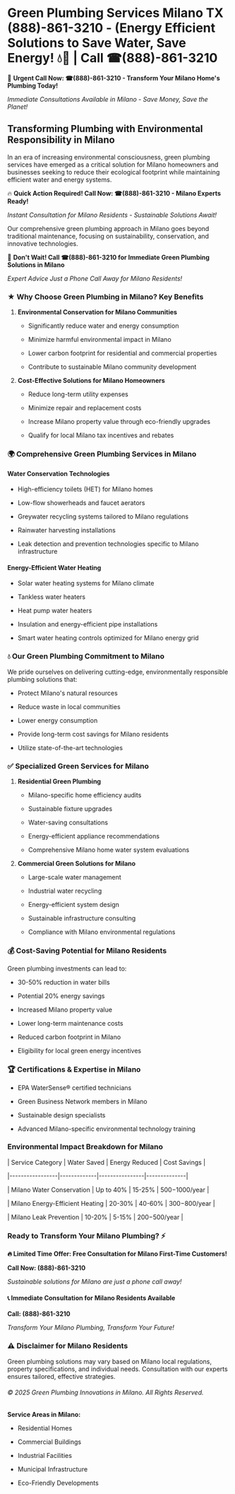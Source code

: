 # Green Plumbing Services Milano TX (888)-861-3210 - (Energy Efficient Solutions to Save Water, Save Energy! 💧🌿 | Call ☎(888)-861-3210

🚨 **Urgent Call Now: ☎(888)-861-3210 - Transform Your Milano Home's Plumbing Today!**
*Immediate Consultations Available in Milano - Save Money, Save the Planet!*

## Transforming Plumbing with Environmental Responsibility in Milano

In an era of increasing environmental consciousness, green plumbing services have emerged as a critical solution for Milano homeowners and businesses seeking to reduce their ecological footprint while maintaining efficient water and energy systems. 

🔥 **Quick Action Required! Call Now: ☎(888)-861-3210 - Milano Experts Ready!**
*Instant Consultation for Milano Residents - Sustainable Solutions Await!*

Our comprehensive green plumbing approach in Milano goes beyond traditional maintenance, focusing on sustainability, conservation, and innovative technologies.

🚨 **Don't Wait! Call ☎(888)-861-3210 for Immediate Green Plumbing Solutions in Milano**
*Expert Advice Just a Phone Call Away for Milano Residents!*

### ★ Why Choose Green Plumbing in Milano? Key Benefits

1. **Environmental Conservation for Milano Communities** 
   - Significantly reduce water and energy consumption
   - Minimize harmful environmental impact in Milano
   - Lower carbon footprint for residential and commercial properties
   - Contribute to sustainable Milano community development

2. **Cost-Effective Solutions for Milano Homeowners** 
   - Reduce long-term utility expenses
   - Minimize repair and replacement costs
   - Increase Milano property value through eco-friendly upgrades
   - Qualify for local Milano tax incentives and rebates

### 🌍 Comprehensive Green Plumbing Services in Milano

#### Water Conservation Technologies
- High-efficiency toilets (HET) for Milano homes
- Low-flow showerheads and faucet aerators
- Greywater recycling systems tailored to Milano regulations
- Rainwater harvesting installations
- Leak detection and prevention technologies specific to Milano infrastructure

#### Energy-Efficient Water Heating
- Solar water heating systems for Milano climate
- Tankless water heaters
- Heat pump water heaters
- Insulation and energy-efficient pipe installations
- Smart water heating controls optimized for Milano energy grid

### 💧 Our Green Plumbing Commitment to Milano

We pride ourselves on delivering cutting-edge, environmentally responsible plumbing solutions that:
- Protect Milano's natural resources
- Reduce waste in local communities
- Lower energy consumption
- Provide long-term cost savings for Milano residents
- Utilize state-of-the-art technologies

### ✅ Specialized Green Services for Milano

1. **Residential Green Plumbing**
   - Milano-specific home efficiency audits
   - Sustainable fixture upgrades
   - Water-saving consultations
   - Energy-efficient appliance recommendations
   - Comprehensive Milano home water system evaluations

2. **Commercial Green Solutions for Milano**
   - Large-scale water management
   - Industrial water recycling
   - Energy-efficient system design
   - Sustainable infrastructure consulting
   - Compliance with Milano environmental regulations

### 💰 Cost-Saving Potential for Milano Residents

Green plumbing investments can lead to:
- 30-50% reduction in water bills
- Potential 20% energy savings
- Increased Milano property value
- Lower long-term maintenance costs
- Reduced carbon footprint in Milano
- Eligibility for local green energy incentives

### 🏆 Certifications & Expertise in Milano

- EPA WaterSense® certified technicians
- Green Business Network members in Milano
- Sustainable design specialists
- Advanced Milano-specific environmental technology training

### Environmental Impact Breakdown for Milano

| Service Category | Water Saved | Energy Reduced | Cost Savings |
|-----------------|-------------|----------------|--------------|
| Milano Water Conservation | Up to 40% | 15-25% | $500-$1000/year |
| Milano Energy-Efficient Heating | 20-30% | 40-60% | $300-$800/year |
| Milano Leak Prevention | 10-20% | 5-15% | $200-$500/year |

### Ready to Transform Your Milano Plumbing? ⚡

**🔥 Limited Time Offer: Free Consultation for Milano First-Time Customers!**

**Call Now: (888)-861-3210**
*Sustainable solutions for Milano are just a phone call away!*

#### 📞 Immediate Consultation for Milano Residents Available

**Call: (888)-861-3210**
*Transform Your Milano Plumbing, Transform Your Future!*

### ⚠️ Disclaimer for Milano Residents

Green plumbing solutions may vary based on Milano local regulations, property specifications, and individual needs. Consultation with our experts ensures tailored, effective strategies.

###### © 2025 Green Plumbing Innovations in Milano. All Rights Reserved.

**Service Areas in Milano:** 
- Residential Homes
- Commercial Buildings
- Industrial Facilities
- Municipal Infrastructure
- Eco-Friendly Developments